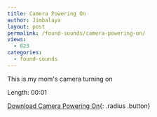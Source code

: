 ```yaml
---
title: Camera Powering On
author: Jimbalaya
layout: post
permalink: /found-sounds/camera-powering-on/
views:
  - 823
categories:
  - found-sounds
---
```


This is my mom's camera turning on

Length: 00:01

<p><audio src='/audio/foundsounds/Camera.aiff' preload='auto' /></p>

[Download Camera Powering On][2]{: .radius .button}

 [2]: /audio/foundsounds/Camera.aiff
